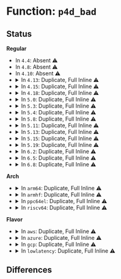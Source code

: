 # Function: <code>p4d_bad</code>

## Status
<b>Regular</b>
<ul>
<li>
In <code>4.4</code>: Absent ⚠️
</li>
<li>
In <code>4.8</code>: Absent ⚠️
</li>
<li>
In <code>4.10</code>: Absent ⚠️
</li>
<li>
<details>
<summary>In <code>4.13</code>: Duplicate, Full Inline ⚠️</summary>

**Collision:** Static Duplication

**Inline:** Full

**Transformation:** False

**Instances:**

```
In mm/gup.c (0)
Location: arch/x86/include/asm/pgtable.h:836
Inline: True
```
```
In mm/memory.c (0)
Location: arch/x86/include/asm/pgtable.h:836
Inline: True
```
```
In mm/mprotect.c (ffffffff811ff678)
Location: arch/x86/include/asm/pgtable.h:836
Inline: True
Inline callers:
  - mm/mprotect.c:change_protection_range
```
```
In mm/mremap.c (0)
Location: arch/x86/include/asm/pgtable.h:836
Inline: True
```
```
In mm/pagewalk.c (0)
Location: arch/x86/include/asm/pgtable.h:836
Inline: True
```
```
In mm/vmalloc.c (0)
Location: arch/x86/include/asm/pgtable.h:836
Inline: True
```
```
In mm/swapfile.c (0)
Location: arch/x86/include/asm/pgtable.h:836
Inline: True
```
</details>
</li>
<li>
<details>
<summary>In <code>4.15</code>: Duplicate, Full Inline ⚠️</summary>

**Collision:** Static Duplication

**Inline:** Full

**Transformation:** False

**Instances:**

```
In mm/gup.c (ffffffff81206c3d)
Location: arch/x86/include/asm/pgtable.h:843
Inline: True
```
```
In mm/memory.c (ffffffff8120879a)
Location: arch/x86/include/asm/pgtable.h:843
Inline: True
Inline callers:
  - mm/memory.c:__follow_pte_pmd
  - mm/memory.c:copy_page_range
  - mm/memory.c:free_pgd_range
```
```
In mm/mprotect.c (ffffffff81217c82)
Location: arch/x86/include/asm/pgtable.h:843
Inline: True
Inline callers:
  - mm/mprotect.c:change_protection_range
```
```
In mm/mremap.c (ffffffff81218f0a)
Location: arch/x86/include/asm/pgtable.h:843
Inline: True
Inline callers:
  - mm/mremap.c:move_page_tables
```
```
In mm/pagewalk.c (ffffffff8121af49)
Location: arch/x86/include/asm/pgtable.h:843
Inline: True
```
```
In mm/vmalloc.c (ffffffff8121fe4e)
Location: arch/x86/include/asm/pgtable.h:843
Inline: True
```
```
In mm/swapfile.c (ffffffff81228c57)
Location: arch/x86/include/asm/pgtable.h:843
Inline: True
Inline callers:
  - mm/swapfile.c:unuse_mm
```
</details>
</li>
<li>
<details>
<summary>In <code>4.18</code>: Duplicate, Full Inline ⚠️</summary>

**Collision:** Static Duplication

**Inline:** Full

**Transformation:** False

**Instances:**

```
In mm/gup.c (ffffffff8122744d)
Location: arch/x86/include/asm/pgtable.h:885
Inline: True
```
```
In mm/memory.c (ffffffff812297da)
Location: arch/x86/include/asm/pgtable.h:885
Inline: True
Inline callers:
  - mm/memory.c:__follow_pte_pmd
  - mm/memory.c:copy_page_range
  - mm/memory.c:free_pgd_range
```
```
In mm/mprotect.c (ffffffff81239a6e)
Location: arch/x86/include/asm/pgtable.h:885
Inline: True
Inline callers:
  - mm/mprotect.c:change_protection
```
```
In mm/mremap.c (ffffffff8123a8e8)
Location: arch/x86/include/asm/pgtable.h:885
Inline: True
Inline callers:
  - mm/mremap.c:move_page_tables
```
```
In mm/pagewalk.c (ffffffff8123ce16)
Location: arch/x86/include/asm/pgtable.h:885
Inline: True
```
```
In mm/vmalloc.c (ffffffff812410b9)
Location: arch/x86/include/asm/pgtable.h:885
Inline: True
```
```
In mm/swapfile.c (ffffffff81249f76)
Location: arch/x86/include/asm/pgtable.h:885
Inline: True
Inline callers:
  - mm/swapfile.c:unuse_vma
```
</details>
</li>
<li>
<details>
<summary>In <code>5.0</code>: Duplicate, Full Inline ⚠️</summary>

**Collision:** Static Duplication

**Inline:** Full

**Transformation:** False

**Instances:**

```
In mm/gup.c (ffffffff8123abf0)
Location: arch/x86/include/asm/pgtable.h:910
Inline: True
```
```
In mm/memory.c (ffffffff8123ccea)
Location: arch/x86/include/asm/pgtable.h:910
Inline: True
Inline callers:
  - mm/memory.c:__follow_pte_pmd
  - mm/memory.c:copy_page_range
  - mm/memory.c:free_pgd_range
```
```
In mm/mprotect.c (ffffffff8124d389)
Location: arch/x86/include/asm/pgtable.h:910
Inline: True
Inline callers:
  - mm/mprotect.c:change_protection_range
```
```
In mm/mremap.c (ffffffff8124eaeb)
Location: arch/x86/include/asm/pgtable.h:910
Inline: True
Inline callers:
  - mm/mremap.c:move_page_tables
```
```
In mm/pagewalk.c (ffffffff812512c8)
Location: arch/x86/include/asm/pgtable.h:910
Inline: True
Inline callers:
  - mm/pagewalk.c:walk_pgd_range
```
```
In mm/vmalloc.c (ffffffff81255799)
Location: arch/x86/include/asm/pgtable.h:910
Inline: True
```
```
In mm/swapfile.c (ffffffff8125e5b6)
Location: arch/x86/include/asm/pgtable.h:910
Inline: True
Inline callers:
  - mm/swapfile.c:unuse_vma
```
</details>
</li>
<li>
<details>
<summary>In <code>5.3</code>: Duplicate, Full Inline ⚠️</summary>

**Collision:** Static Duplication

**Inline:** Full

**Transformation:** False

**Instances:**

```
In mm/gup.c (ffffffff8124c640)
Location: arch/x86/include/asm/pgtable.h:927
Inline: True
```
```
In mm/memory.c (ffffffff8124e955)
Location: arch/x86/include/asm/pgtable.h:927
Inline: True
Inline callers:
  - mm/memory.c:__follow_pte_pmd
  - mm/memory.c:copy_page_range
  - mm/memory.c:free_pgd_range
```
```
In mm/mprotect.c (ffffffff8125fb8b)
Location: arch/x86/include/asm/pgtable.h:927
Inline: True
Inline callers:
  - mm/mprotect.c:change_protection_range
```
```
In mm/mremap.c (ffffffff81260e40)
Location: arch/x86/include/asm/pgtable.h:927
Inline: True
Inline callers:
  - mm/mremap.c:move_page_tables
```
```
In mm/pagewalk.c (ffffffff812635a8)
Location: arch/x86/include/asm/pgtable.h:927
Inline: True
Inline callers:
  - mm/pagewalk.c:walk_pgd_range
```
```
In mm/vmalloc.c (ffffffff81267afc)
Location: arch/x86/include/asm/pgtable.h:927
Inline: True
```
```
In mm/swapfile.c (ffffffff8127b819)
Location: arch/x86/include/asm/pgtable.h:927
Inline: True
Inline callers:
  - mm/swapfile.c:try_to_unuse
```
</details>
</li>
<li>
<details>
<summary>In <code>5.4</code>: Duplicate, Full Inline ⚠️</summary>

**Collision:** Static Duplication

**Inline:** Full

**Transformation:** False

**Instances:**

```
In mm/gup.c (ffffffff8125ab70)
Location: arch/x86/include/asm/pgtable.h:927
Inline: True
```
```
In mm/memory.c (ffffffff8125cef2)
Location: arch/x86/include/asm/pgtable.h:927
Inline: True
Inline callers:
  - mm/memory.c:__follow_pte_pmd
  - mm/memory.c:copy_page_range
  - mm/memory.c:free_pgd_range
```
```
In mm/mprotect.c (ffffffff8126e44b)
Location: arch/x86/include/asm/pgtable.h:927
Inline: True
Inline callers:
  - mm/mprotect.c:change_protection_range
```
```
In mm/mremap.c (ffffffff8126f5d9)
Location: arch/x86/include/asm/pgtable.h:927
Inline: True
Inline callers:
  - mm/mremap.c:move_page_tables
```
```
In mm/pagewalk.c (ffffffff81272070)
Location: arch/x86/include/asm/pgtable.h:927
Inline: True
Inline callers:
  - mm/pagewalk.c:walk_pgd_range
```
```
In mm/vmalloc.c (ffffffff8127644c)
Location: arch/x86/include/asm/pgtable.h:927
Inline: True
```
```
In mm/swapfile.c (ffffffff8128b2f9)
Location: arch/x86/include/asm/pgtable.h:927
Inline: True
Inline callers:
  - mm/swapfile.c:try_to_unuse
```
</details>
</li>
<li>
<details>
<summary>In <code>5.8</code>: Duplicate, Full Inline ⚠️</summary>

**Collision:** Static Duplication

**Inline:** Full

**Transformation:** False

**Instances:**

```
In mm/gup.c (ffffffff8128918f)
Location: arch/x86/include/asm/pgtable.h:921
Inline: True
Inline callers:
  - mm/gup.c:follow_page_mask
```
```
In mm/memory.c (ffffffff8128d524)
Location: arch/x86/include/asm/pgtable.h:921
Inline: True
Inline callers:
  - mm/memory.c:__follow_pte_pmd
  - mm/memory.c:apply_to_p4d_range
  - mm/memory.c:unmap_page_range
  - mm/memory.c:copy_page_range
  - mm/memory.c:free_p4d_range
```
```
In mm/mprotect.c (ffffffff8129ee6d)
Location: arch/x86/include/asm/pgtable.h:921
Inline: True
Inline callers:
  - mm/mprotect.c:change_p4d_range
```
```
In mm/mremap.c (ffffffff8129faf6)
Location: arch/x86/include/asm/pgtable.h:921
Inline: True
Inline callers:
  - mm/mremap.c:get_old_pmd
```
```
In mm/pagewalk.c (ffffffff812a2c91)
Location: arch/x86/include/asm/pgtable.h:921
Inline: True
Inline callers:
  - mm/pagewalk.c:walk_p4d_range
```
```
In mm/vmalloc.c (ffffffff812a7e3b)
Location: arch/x86/include/asm/pgtable.h:921
Inline: True
Inline callers:
  - mm/vmalloc.c:vunmap_p4d_range
  - mm/vmalloc.c:vunmap_p4d_range
```
```
In mm/swapfile.c (ffffffff812bdcea)
Location: arch/x86/include/asm/pgtable.h:921
Inline: True
Inline callers:
  - mm/swapfile.c:unuse_p4d_range
```
</details>
</li>
<li>
<details>
<summary>In <code>5.11</code>: Duplicate, Full Inline ⚠️</summary>

**Collision:** Static Duplication

**Inline:** Full

**Transformation:** False

**Instances:**

```
In mm/gup.c (ffffffff81292e6f)
Location: arch/x86/include/asm/pgtable.h:920
Inline: True
Inline callers:
  - mm/gup.c:follow_page_mask
```
```
In mm/memory.c (ffffffff8129f9d5)
Location: arch/x86/include/asm/pgtable.h:920
Inline: True
Inline callers:
  - mm/memory.c:follow_invalidate_pte
  - mm/memory.c:__apply_to_page_range
  - mm/memory.c:unmap_page_range
  - mm/memory.c:copy_p4d_range
  - mm/memory.c:free_p4d_range
```
```
In mm/mprotect.c (ffffffff812aa22d)
Location: arch/x86/include/asm/pgtable.h:920
Inline: True
Inline callers:
  - mm/mprotect.c:change_p4d_range
```
```
In mm/mremap.c (ffffffff812aaf86)
Location: arch/x86/include/asm/pgtable.h:920
Inline: True
Inline callers:
  - mm/mremap.c:get_old_pud
```
```
In mm/pagewalk.c (ffffffff812ae5b1)
Location: arch/x86/include/asm/pgtable.h:920
Inline: True
Inline callers:
  - mm/pagewalk.c:walk_p4d_range
```
```
In mm/vmalloc.c (ffffffff812b2f0b)
Location: arch/x86/include/asm/pgtable.h:920
Inline: True
Inline callers:
  - mm/vmalloc.c:vunmap_p4d_range
  - mm/vmalloc.c:vunmap_p4d_range
```
```
In mm/swapfile.c (ffffffff812c980e)
Location: arch/x86/include/asm/pgtable.h:920
Inline: True
Inline callers:
  - mm/swapfile.c:unuse_p4d_range
```
</details>
</li>
<li>
<details>
<summary>In <code>5.13</code>: Duplicate, Full Inline ⚠️</summary>

**Collision:** Static Duplication

**Inline:** Full

**Transformation:** False

**Instances:**

```
In mm/gup.c (ffffffff8129886f)
Location: arch/x86/include/asm/pgtable.h:920
Inline: True
Inline callers:
  - mm/gup.c:follow_page_mask
```
```
In mm/memory.c (ffffffff812a5250)
Location: arch/x86/include/asm/pgtable.h:920
Inline: True
Inline callers:
  - mm/memory.c:follow_invalidate_pte
  - mm/memory.c:__apply_to_page_range
  - mm/memory.c:unmap_page_range
  - mm/memory.c:copy_p4d_range
  - mm/memory.c:free_p4d_range
```
```
In mm/mprotect.c (ffffffff812af67a)
Location: arch/x86/include/asm/pgtable.h:920
Inline: True
Inline callers:
  - mm/mprotect.c:change_p4d_range
```
```
In mm/mremap.c (ffffffff812b03bf)
Location: arch/x86/include/asm/pgtable.h:920
Inline: True
Inline callers:
  - mm/mremap.c:get_old_pud
```
```
In mm/pagewalk.c (ffffffff812b3982)
Location: arch/x86/include/asm/pgtable.h:920
Inline: True
Inline callers:
  - mm/pagewalk.c:walk_p4d_range
```
```
In mm/vmalloc.c (ffffffff812b8b92)
Location: arch/x86/include/asm/pgtable.h:920
Inline: True
Inline callers:
  - mm/vmalloc.c:vmalloc_to_page
  - mm/vmalloc.c:vunmap_range_noflush
```
```
In mm/swapfile.c (ffffffff812d047e)
Location: arch/x86/include/asm/pgtable.h:920
Inline: True
Inline callers:
  - mm/swapfile.c:unuse_vma
```
</details>
</li>
<li>
<details>
<summary>In <code>5.15</code>: Duplicate, Full Inline ⚠️</summary>

**Collision:** Static Duplication

**Inline:** Full

**Transformation:** False

**Instances:**

```
In mm/gup.c (ffffffff812d92d0)
Location: arch/x86/include/asm/pgtable.h:891
Inline: True
Inline callers:
  - mm/gup.c:follow_page_mask
```
```
In mm/memory.c (ffffffff812e67ad)
Location: arch/x86/include/asm/pgtable.h:891
Inline: True
Inline callers:
  - mm/memory.c:follow_invalidate_pte
  - mm/memory.c:__apply_to_page_range
  - mm/memory.c:unmap_page_range
  - mm/memory.c:copy_p4d_range
  - mm/memory.c:free_p4d_range
```
```
In mm/mprotect.c (ffffffff812f0eaa)
Location: arch/x86/include/asm/pgtable.h:891
Inline: True
Inline callers:
  - mm/mprotect.c:change_p4d_range
```
```
In mm/mremap.c (ffffffff812f1c01)
Location: arch/x86/include/asm/pgtable.h:891
Inline: True
Inline callers:
  - mm/mremap.c:get_old_pud
```
```
In mm/pagewalk.c (ffffffff812f5502)
Location: arch/x86/include/asm/pgtable.h:891
Inline: True
Inline callers:
  - mm/pagewalk.c:walk_p4d_range
```
```
In mm/vmalloc.c (ffffffff812fb144)
Location: arch/x86/include/asm/pgtable.h:891
Inline: True
Inline callers:
  - mm/vmalloc.c:vmalloc_to_page
  - mm/vmalloc.c:vunmap_range_noflush
```
```
In mm/swapfile.c (ffffffff813159c9)
Location: arch/x86/include/asm/pgtable.h:891
Inline: True
Inline callers:
  - mm/swapfile.c:unuse_vma
```
</details>
</li>
<li>
<details>
<summary>In <code>5.19</code>: Duplicate, Full Inline ⚠️</summary>

**Collision:** Static Duplication

**Inline:** Full

**Transformation:** False

**Instances:**

```
In mm/gup.c (ffffffff813392a9)
Location: arch/x86/include/asm/pgtable.h:889
Inline: True
Inline callers:
  - mm/gup.c:follow_page_mask
```
```
In mm/memory.c (ffffffff8133d79b)
Location: arch/x86/include/asm/pgtable.h:889
Inline: True
Inline callers:
  - mm/memory.c:follow_pte
  - mm/memory.c:__apply_to_page_range
  - mm/memory.c:unmap_page_range
  - mm/memory.c:copy_p4d_range
  - mm/memory.c:free_p4d_range
```
```
In mm/mprotect.c (ffffffff81354a1e)
Location: arch/x86/include/asm/pgtable.h:889
Inline: True
Inline callers:
  - mm/mprotect.c:change_protection_range
```
```
In mm/mremap.c (ffffffff813557c6)
Location: arch/x86/include/asm/pgtable.h:889
Inline: True
Inline callers:
  - mm/mremap.c:get_old_pud
```
```
In mm/pagewalk.c (ffffffff813593a9)
Location: arch/x86/include/asm/pgtable.h:889
Inline: True
Inline callers:
  - mm/pagewalk.c:walk_p4d_range
```
```
In mm/vmalloc.c (ffffffff81362649)
Location: arch/x86/include/asm/pgtable.h:889
Inline: True
Inline callers:
  - mm/vmalloc.c:vmalloc_to_page
  - mm/vmalloc.c:vunmap_p4d_range
  - mm/vmalloc.c:vunmap_p4d_range
```
```
In mm/swapfile.c (ffffffff81380f56)
Location: arch/x86/include/asm/pgtable.h:889
Inline: True
Inline callers:
  - mm/swapfile.c:unuse_vma
```
</details>
</li>
<li>
<details>
<summary>In <code>6.2</code>: Duplicate, Full Inline ⚠️</summary>

**Collision:** Static Duplication

**Inline:** Full

**Transformation:** False

**Instances:**

```
In mm/gup.c (ffffffff813b0916)
Location: arch/x86/include/asm/pgtable.h:907
Inline: True
Inline callers:
  - mm/gup.c:follow_p4d_mask
```
```
In mm/memory.c (ffffffff813b67bb)
Location: arch/x86/include/asm/pgtable.h:907
Inline: True
Inline callers:
  - mm/memory.c:follow_pte
  - mm/memory.c:__apply_to_page_range
  - mm/memory.c:unmap_page_range
  - mm/memory.c:copy_p4d_range
  - mm/memory.c:free_p4d_range
```
```
In mm/mprotect.c (ffffffff813cef7c)
Location: arch/x86/include/asm/pgtable.h:907
Inline: True
Inline callers:
  - mm/mprotect.c:change_protection_range
```
```
In mm/mremap.c (ffffffff813cff36)
Location: arch/x86/include/asm/pgtable.h:907
Inline: True
Inline callers:
  - mm/mremap.c:get_old_pud
```
```
In mm/pagewalk.c (ffffffff813d3c79)
Location: arch/x86/include/asm/pgtable.h:907
Inline: True
Inline callers:
  - mm/pagewalk.c:walk_p4d_range
```
```
In mm/vmalloc.c (ffffffff813ddfdf)
Location: arch/x86/include/asm/pgtable.h:907
Inline: True
Inline callers:
  - mm/vmalloc.c:vmalloc_to_page
  - mm/vmalloc.c:vunmap_p4d_range
  - mm/vmalloc.c:vunmap_p4d_range
```
```
In mm/swapfile.c (ffffffff813ff7a1)
Location: arch/x86/include/asm/pgtable.h:907
Inline: True
Inline callers:
  - mm/swapfile.c:unuse_vma
```
</details>
</li>
<li>
<details>
<summary>In <code>6.5</code>: Duplicate, Full Inline ⚠️</summary>

**Collision:** Static Duplication

**Inline:** Full

**Transformation:** False

**Instances:**

```
In mm/gup.c (ffffffff813e4d46)
Location: arch/x86/include/asm/pgtable.h:908
Inline: True
Inline callers:
  - mm/gup.c:follow_p4d_mask
```
```
In mm/memory.c (ffffffff813eb1d9)
Location: arch/x86/include/asm/pgtable.h:908
Inline: True
Inline callers:
  - mm/memory.c:follow_pte
  - mm/memory.c:__apply_to_page_range
  - mm/memory.c:unmap_page_range
  - mm/memory.c:copy_p4d_range
  - mm/memory.c:free_p4d_range
```
```
In mm/mprotect.c (ffffffff8140367c)
Location: arch/x86/include/asm/pgtable.h:908
Inline: True
Inline callers:
  - mm/mprotect.c:change_p4d_range
```
```
In mm/mremap.c (ffffffff814049f9)
Location: arch/x86/include/asm/pgtable.h:908
Inline: True
Inline callers:
  - mm/mremap.c:get_old_pud
```
```
In mm/pagewalk.c (ffffffff81408649)
Location: arch/x86/include/asm/pgtable.h:908
Inline: True
Inline callers:
  - mm/pagewalk.c:walk_p4d_range
```
```
In mm/vmalloc.c (ffffffff8141283f)
Location: arch/x86/include/asm/pgtable.h:908
Inline: True
Inline callers:
  - mm/vmalloc.c:vmalloc_to_page
  - mm/vmalloc.c:vunmap_p4d_range
  - mm/vmalloc.c:vunmap_p4d_range
```
```
In mm/swapfile.c (ffffffff81432800)
Location: arch/x86/include/asm/pgtable.h:908
Inline: True
Inline callers:
  - mm/swapfile.c:unuse_vma
```
</details>
</li>
<li>
<details>
<summary>In <code>6.8</code>: Duplicate, Full Inline ⚠️</summary>

**Collision:** Static Duplication

**Inline:** Full

**Transformation:** False

**Instances:**

```
In mm/gup.c (ffffffff8140f812)
Location: arch/x86/include/asm/pgtable.h:1130
Inline: True
Inline callers:
  - mm/gup.c:follow_page_mask
```
```
In mm/memory.c (ffffffff81415202)
Location: arch/x86/include/asm/pgtable.h:1130
Inline: True
Inline callers:
  - mm/memory.c:follow_pte
  - mm/memory.c:__apply_to_page_range
  - mm/memory.c:unmap_page_range
  - mm/memory.c:copy_p4d_range
  - mm/memory.c:free_p4d_range
```
```
In mm/mprotect.c (ffffffff8142fbfc)
Location: arch/x86/include/asm/pgtable.h:1130
Inline: True
Inline callers:
  - mm/mprotect.c:change_p4d_range
```
```
In mm/mremap.c (ffffffff81430fc9)
Location: arch/x86/include/asm/pgtable.h:1130
Inline: True
Inline callers:
  - mm/mremap.c:get_old_pud
```
```
In mm/pagewalk.c (ffffffff81434d69)
Location: arch/x86/include/asm/pgtable.h:1130
Inline: True
Inline callers:
  - mm/pagewalk.c:walk_p4d_range
```
```
In mm/vmalloc.c (ffffffff8143f2af)
Location: arch/x86/include/asm/pgtable.h:1130
Inline: True
Inline callers:
  - mm/vmalloc.c:vmalloc_to_page
  - mm/vmalloc.c:vunmap_p4d_range
  - mm/vmalloc.c:vunmap_p4d_range
```
```
In mm/swapfile.c (ffffffff8146bc20)
Location: arch/x86/include/asm/pgtable.h:1130
Inline: True
Inline callers:
  - mm/swapfile.c:unuse_vma
```
</details>
</li>
</ul>
<b>Arch</b>
<ul>
<li>
<details>
<summary>In <code>arm64</code>: Duplicate, Full Inline ⚠️</summary>

**Collision:** Static Duplication

**Inline:** Full

**Transformation:** False

**Instances:**

```
In mm/gup.c (0)
Location: include/asm-generic/5level-fixup.h:29
Inline: True
```
```
In mm/memory.c (0)
Location: include/asm-generic/5level-fixup.h:29
Inline: True
```
```
In mm/mprotect.c (0)
Location: include/asm-generic/5level-fixup.h:29
Inline: True
```
```
In mm/mremap.c (0)
Location: include/asm-generic/5level-fixup.h:29
Inline: True
```
```
In mm/pagewalk.c (0)
Location: include/asm-generic/5level-fixup.h:29
Inline: True
```
```
In mm/vmalloc.c (0)
Location: include/asm-generic/5level-fixup.h:29
Inline: True
```
```
In mm/swapfile.c (0)
Location: include/asm-generic/5level-fixup.h:29
Inline: True
```
</details>
</li>
<li>
<details>
<summary>In <code>armhf</code>: Duplicate, Full Inline ⚠️</summary>

**Collision:** Static Duplication

**Inline:** Full

**Transformation:** False

**Instances:**

```
In mm/gup.c (0)
Location: include/asm-generic/5level-fixup.h:29
Inline: True
```
```
In mm/memory.c (0)
Location: include/asm-generic/5level-fixup.h:29
Inline: True
```
```
In mm/mprotect.c (0)
Location: include/asm-generic/5level-fixup.h:29
Inline: True
```
```
In mm/mremap.c (0)
Location: include/asm-generic/5level-fixup.h:29
Inline: True
```
```
In mm/pagewalk.c (0)
Location: include/asm-generic/5level-fixup.h:29
Inline: True
```
```
In mm/vmalloc.c (0)
Location: include/asm-generic/5level-fixup.h:29
Inline: True
```
```
In mm/swapfile.c (0)
Location: include/asm-generic/5level-fixup.h:29
Inline: True
```
</details>
</li>
<li>
<details>
<summary>In <code>ppc64el</code>: Duplicate, Full Inline ⚠️</summary>

**Collision:** Static Duplication

**Inline:** Full

**Transformation:** False

**Instances:**

```
In mm/gup.c (0)
Location: include/asm-generic/5level-fixup.h:29
Inline: True
```
```
In mm/memory.c (0)
Location: include/asm-generic/5level-fixup.h:29
Inline: True
```
```
In mm/mprotect.c (0)
Location: include/asm-generic/5level-fixup.h:29
Inline: True
```
```
In mm/mremap.c (0)
Location: include/asm-generic/5level-fixup.h:29
Inline: True
```
```
In mm/pagewalk.c (0)
Location: include/asm-generic/5level-fixup.h:29
Inline: True
```
```
In mm/vmalloc.c (0)
Location: include/asm-generic/5level-fixup.h:29
Inline: True
```
```
In mm/swapfile.c (0)
Location: include/asm-generic/5level-fixup.h:29
Inline: True
```
</details>
</li>
<li>
<details>
<summary>In <code>riscv64</code>: Duplicate, Full Inline ⚠️</summary>

**Collision:** Static Duplication

**Inline:** Full

**Transformation:** False

**Instances:**

```
In mm/gup.c (0)
Location: include/asm-generic/pgtable-nopud.h:32
Inline: True
```
```
In mm/memory.c (0)
Location: include/asm-generic/pgtable-nopud.h:32
Inline: True
```
```
In mm/mprotect.c (0)
Location: include/asm-generic/pgtable-nopud.h:32
Inline: True
```
```
In mm/mremap.c (0)
Location: include/asm-generic/pgtable-nopud.h:32
Inline: True
```
```
In mm/pagewalk.c (0)
Location: include/asm-generic/pgtable-nopud.h:32
Inline: True
```
```
In mm/vmalloc.c (0)
Location: include/asm-generic/pgtable-nopud.h:32
Inline: True
```
```
In mm/swapfile.c (0)
Location: include/asm-generic/pgtable-nopud.h:32
Inline: True
```
</details>
</li>
</ul>
<b>Flavor</b>
<ul>
<li>
<details>
<summary>In <code>aws</code>: Duplicate, Full Inline ⚠️</summary>

**Collision:** Static Duplication

**Inline:** Full

**Transformation:** False

**Instances:**

```
In mm/gup.c (ffffffff812531c0)
Location: arch/x86/include/asm/pgtable.h:927
Inline: True
```
```
In mm/memory.c (ffffffff81255542)
Location: arch/x86/include/asm/pgtable.h:927
Inline: True
Inline callers:
  - mm/memory.c:__follow_pte_pmd
  - mm/memory.c:copy_page_range
  - mm/memory.c:free_pgd_range
```
```
In mm/mprotect.c (ffffffff81266a9b)
Location: arch/x86/include/asm/pgtable.h:927
Inline: True
Inline callers:
  - mm/mprotect.c:change_protection_range
```
```
In mm/mremap.c (ffffffff81267c29)
Location: arch/x86/include/asm/pgtable.h:927
Inline: True
Inline callers:
  - mm/mremap.c:move_page_tables
```
```
In mm/pagewalk.c (ffffffff8126a6c0)
Location: arch/x86/include/asm/pgtable.h:927
Inline: True
Inline callers:
  - mm/pagewalk.c:walk_pgd_range
```
```
In mm/vmalloc.c (ffffffff8126ea9c)
Location: arch/x86/include/asm/pgtable.h:927
Inline: True
```
```
In mm/swapfile.c (ffffffff812838d9)
Location: arch/x86/include/asm/pgtable.h:927
Inline: True
Inline callers:
  - mm/swapfile.c:try_to_unuse
```
</details>
</li>
<li>
<details>
<summary>In <code>azure</code>: Duplicate, Full Inline ⚠️</summary>

**Collision:** Static Duplication

**Inline:** Full

**Transformation:** False

**Instances:**

```
In mm/gup.c (ffffffff81245edc)
Location: arch/x86/include/asm/pgtable.h:927
Inline: True
```
```
In mm/memory.c (ffffffff81247c96)
Location: arch/x86/include/asm/pgtable.h:927
Inline: True
Inline callers:
  - mm/memory.c:__follow_pte_pmd
  - mm/memory.c:copy_page_range
  - mm/memory.c:free_pgd_range
```
```
In mm/mprotect.c (ffffffff81258954)
Location: arch/x86/include/asm/pgtable.h:927
Inline: True
Inline callers:
  - mm/mprotect.c:change_protection_range
```
```
In mm/mremap.c (ffffffff81259f81)
Location: arch/x86/include/asm/pgtable.h:927
Inline: True
Inline callers:
  - mm/mremap.c:move_page_tables
```
```
In mm/pagewalk.c (ffffffff8125c5b3)
Location: arch/x86/include/asm/pgtable.h:927
Inline: True
Inline callers:
  - mm/pagewalk.c:walk_pgd_range
```
```
In mm/vmalloc.c (ffffffff8126041c)
Location: arch/x86/include/asm/pgtable.h:927
Inline: True
```
```
In mm/swapfile.c (ffffffff81275792)
Location: arch/x86/include/asm/pgtable.h:927
Inline: True
Inline callers:
  - mm/swapfile.c:try_to_unuse
```
</details>
</li>
<li>
<details>
<summary>In <code>gcp</code>: Duplicate, Full Inline ⚠️</summary>

**Collision:** Static Duplication

**Inline:** Full

**Transformation:** False

**Instances:**

```
In mm/gup.c (ffffffff81250f60)
Location: arch/x86/include/asm/pgtable.h:927
Inline: True
```
```
In mm/memory.c (ffffffff812532e2)
Location: arch/x86/include/asm/pgtable.h:927
Inline: True
Inline callers:
  - mm/memory.c:__follow_pte_pmd
  - mm/memory.c:copy_page_range
  - mm/memory.c:free_pgd_range
```
```
In mm/mprotect.c (ffffffff8126483b)
Location: arch/x86/include/asm/pgtable.h:927
Inline: True
Inline callers:
  - mm/mprotect.c:change_protection_range
```
```
In mm/mremap.c (ffffffff812659c9)
Location: arch/x86/include/asm/pgtable.h:927
Inline: True
Inline callers:
  - mm/mremap.c:move_page_tables
```
```
In mm/pagewalk.c (ffffffff81268460)
Location: arch/x86/include/asm/pgtable.h:927
Inline: True
Inline callers:
  - mm/pagewalk.c:walk_pgd_range
```
```
In mm/vmalloc.c (ffffffff8126c83c)
Location: arch/x86/include/asm/pgtable.h:927
Inline: True
```
```
In mm/swapfile.c (ffffffff812816e9)
Location: arch/x86/include/asm/pgtable.h:927
Inline: True
Inline callers:
  - mm/swapfile.c:try_to_unuse
```
</details>
</li>
<li>
<details>
<summary>In <code>lowlatency</code>: Duplicate, Full Inline ⚠️</summary>

**Collision:** Static Duplication

**Inline:** Full

**Transformation:** False

**Instances:**

```
In mm/gup.c (ffffffff812608da)
Location: arch/x86/include/asm/pgtable.h:927
Inline: True
```
```
In mm/memory.c (ffffffff81262cf2)
Location: arch/x86/include/asm/pgtable.h:927
Inline: True
Inline callers:
  - mm/memory.c:__follow_pte_pmd
  - mm/memory.c:copy_page_range
  - mm/memory.c:free_pgd_range
```
```
In mm/mprotect.c (ffffffff812741fb)
Location: arch/x86/include/asm/pgtable.h:927
Inline: True
Inline callers:
  - mm/mprotect.c:change_protection_range
```
```
In mm/mremap.c (ffffffff8127536b)
Location: arch/x86/include/asm/pgtable.h:927
Inline: True
Inline callers:
  - mm/mremap.c:move_page_tables
```
```
In mm/pagewalk.c (ffffffff81277de0)
Location: arch/x86/include/asm/pgtable.h:927
Inline: True
Inline callers:
  - mm/pagewalk.c:walk_pgd_range
```
```
In mm/vmalloc.c (ffffffff8127c37c)
Location: arch/x86/include/asm/pgtable.h:927
Inline: True
```
```
In mm/swapfile.c (ffffffff81291424)
Location: arch/x86/include/asm/pgtable.h:927
Inline: True
Inline callers:
  - mm/swapfile.c:try_to_unuse
```
</details>
</li>
</ul>

## Differences
